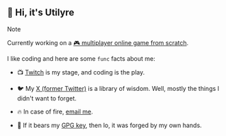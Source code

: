 ## 👋 Hi, it's Utilyre

> [!NOTE]
> Currently working on a [🎮 multiplayer online game from scratch][multiplayer].

I like coding and here are some `func` facts about me:

- 📺 [Twitch][twitch] is my stage, and coding is the play.

- 🐦 My [X (former Twitter)][x] is a library of wisdom. Well, mostly the things I
didn't want to forget.

- 🔥 In case of fire, [email me][email].

- 🔑 If it bears my [GPG key][gpg], then lo, it was forged by my own hands.

[multiplayer]: https://github.com/utilyre/multiplayer
[twitch]: https://twitch.tv/utilyre
[x]: https://x.com/utilyre
[email]: mailto:utilyre@gmail.com
[gpg]: https://github.com/utilyre.gpg
